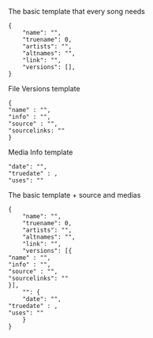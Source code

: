 The basic template that every song needs

```
{
    "name": "",
    "truename": 0,
    "artists": "",
    "altnames": "",
    "link": "",
    "versions": [],
}
```

File Versions template

```
{
"name" : "",
"info" : "",
"source" : "",
"sourcelinks: ""
}
```

Media Info template

```
"date": "",
"truedate" : ,
"uses": ""
```

The basic template + source and medias
```
{
    "name": "",
    "truename": 0,
    "artists": "",
    "altnames": "",
    "link": "",
    "versions": [{
"name" : "",
"info" : "",
"source" : "",
"sourcelinks": ""
}],
    "": {
    "date": "",
"truedate" : ,
"uses": ""
    }
}
```
